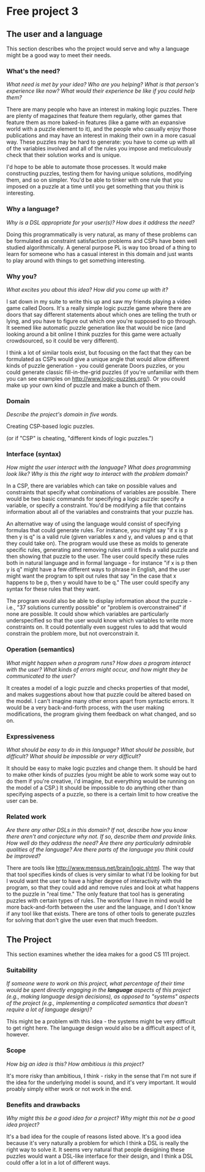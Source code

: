 # Free project 3

## The user and a language
This section describes who the project would serve and why a language might be a
good way to meet their needs.


### What's the need?
_What need is met by your idea? Who are you helping? What is that person's
experience like now? What would their experience be like if you could help 
them?_

There are many people who have an interest in making logic puzzles. There are plenty of magazines that feature them regularly, other games that feature them as more baked-in features (like a game with an expansive world with a puzzle element to it), and the people who casually enjoy those publications and may have an interest in making their own in a more casual way. These puzzles may be hard to generate: you have to come up with all of the variables involved and all of the rules you impose and meticulously check that their solution works and is unique.

I'd hope to be able to automate those processes. It would make constructing puzzles, testing them for having unique solutions, modifying them, and so on simpler. You'd be able to tinker with one rule that you imposed on a puzzle at a time until you get something that you think is interesting. 

### Why a language?
_Why is a DSL appropriate for your user(s)? How does it address the need?_

Doing this programmatically is very natural, as many of these problems can be formulated as constraint satisfaction problems and CSPs have been well studied algorithmically. A general purpose PL is way too broad of a thing to learn for someone who has a casual interest in this domain and just wants to play around with things to get something interesting.

### Why you?
_What excites you about this idea? How did you come up with it?_

I sat down in my suite to write this up and saw my friends playing a video game called Doors. It's a really simple logic puzzle game where there are doors that say different statements about which ones are telling the truth or lying, and you have to figure out which one you're supposed to go through. It seemed like automatic puzzle generation like that would be nice (and looking around a bit online I think puzzles for this game were actually crowdsourced, so it could be very different). 

I think a lot of similar tools exist, but focusing on the fact that they can be formulated as CSPs would give a unique angle that would allow different kinds of puzzle generation - you could generate Doors puzzles, or you could generate classic fill-in-the-grid puzzles (if you're unfamiliar with them you can see examples on <http://www.logic-puzzles.org/>). Or you could make up your own kind of puzzle and make a bunch of them.

### Domain
_Describe the project's domain in five words._

Creating CSP-based logic puzzles.

(or if "CSP" is cheating, "different kinds of logic puzzles.")

### Interface (syntax)
_How might the user interact with the language? What does programming look 
like? Why is this the right way to interact with the problem domain?_ 

In a CSP, there are variables which can take on possible values and constraints that specify what combinations of variables are possible. There would be two basic commands for specifying a logic puzzle: specify a variable, or specify a constraint. You'd be modifying a file that contains information about all of the variables and constraints that your puzzle has.

An alternative way of using the language would consist of specifying formulas that could generate rules. For instance, you might say "if x is p then y is q" is a valid rule (given variables x and y, and values p and q that they could take on). The program would use these as molds to generate specific rules, generating and removing rules until it finds a valid puzzle and then showing that puzzle to the user. The user could specify these rules both in natural language and in formal language - for instance "if x is p then y is q" might have a few different ways to phrase in English, and the user might want the program to spit out rules that say "in the case that x happens to be p, then y would have to be q." The user could specify any syntax for these rules that they want.

The program would also be able to display information about the puzzle - i.e., "37 solutions currently possible" or "problem is overconstrained" if none are possible. It could show which variables are particularly underspecified so that the user would know which variables to write more constraints on. It could potentially even suggest rules to add that would constrain the problem more, but not overconstrain it.

### Operation (semantics)
_What might happen when a program runs? How does a program interact with the
user? What kinds of errors might occur, and how might they be communicated to
the user?_

It creates a model of a logic puzzle and checks properties of that model, and makes suggestions about how that puzzle could be altered based on the model. I can't imagine many other errors apart from syntactic errors. It would be a very back-and-forth process, with the user making modifications, the program giving them feedback on what changed, and so on.

### Expressiveness
_What should be easy to do in this language? What should be possible, but
difficult? What should be impossible or very difficult?_

It should be easy to make logic puzzles and change them. It should be hard to make other kinds of puzzles (you might be able to work some way out to do them if you're creative, i'd imagine, but everything would be running on the model of a CSP.) It should be impossible to do anything other than specifying aspects of a puzzle, so there is a certain limit to how creative the user can be.

### Related work
_Are there any other DSLs in this domain? If not, describe how you know there
aren't and conjecture why not. If so, describe them and provide links. How well 
do they address the need? Are there any particularly admirable qualities of the
language? Are there parts of the language you think could be improved?_

There are tools like <http://www.mensus.net/brain/logic.shtml>. The way that that tool specifies kinds of clues is very similar to what I'd be looking for but I would want the user to have a higher degree of interactivity with the program, so that they could add and remove rules and look at what happens to the puzzle in "real time." The only feature that tool has is generating puzzles with certain types of rules. The workflow I have in mind would be more back-and-forth between the user and the language, and I don't know if any tool like that exists. There are tons of other tools to generate puzzles for solving that don't give the user even that much freedom.

## The Project
This section examines whether the idea makes for a good CS 111 project.


### Suitability
_If someone were to work on this project, what percentage of their time would be
spent directly engaging in the **language** aspects of this project (e.g.,
making language design decisions), as opposed to "systems" aspects of the
project (e.g., implementing a complicated semantics that doesn't require a lot
of language design)?_

This might be a problem with this idea - the systems might be very difficult to get right here. The language design would also be a difficult aspect of it, however.

### Scope
_How big an idea is this? How ambitious is this project?_

It's more risky than ambitious, I think - risky in the sense that I'm not sure if the idea for the underlying model is sound, and it's very important. It would proably simply either work or not work in the end.

### Benefits and drawbacks
_Why might this be a good idea for a project? Why might this not be a good idea 
project?_

It's a bad idea for the couple of reasons listed above. It's a good idea because it's very naturally a problem for which I think a DSL is really the right way to solve it. It seems very natural that people desigining these puzzles would want a DSL-like interface for their design, and I think a DSL could offer a lot in a lot of different ways. 
